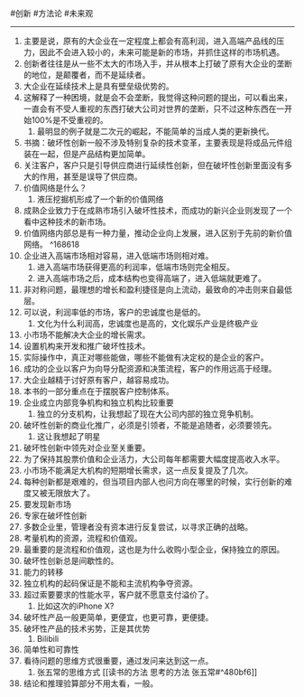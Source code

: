 #创新 #方法论 #未来观 

---


1. 主要是说，原有的大企业在一定程度上都会有高利润，进入高端产品线的压力，因此不会进入较小的，未来可能是新的市场，并抓住这样的市场机遇。
2. 创新者往往是从一些不太大的市场入手，并从根本上打破了原有大企业的垄断的地位，是颠覆者，而不是延续者。
3. 大企业在延续技术上是具有壁垒级优势的。
4. 这解释了一种困境，就是会不会垄断，我觉得这种问题的提出，可以看出来，一直会有不受人重视的东西打破大公司对世界的垄断，只不过这种东西在一开始100%是不受重视的。
    1. 最明显的例子就是二次元的崛起，不能简单的当成人类的更新换代。
5. 书摘：破坏性创新一般不涉及特别复杂的技术变革，主要表现是将成品元件组装在一起，但是产品结构更加简单。
6. 关注客户，客户只是引导供应商进行延续性创新，但在破坏性创新里面没有多大的作用，甚至是误导了供应商。
7. 价值网络是什么？
    1. 液压挖掘机形成了一个新的价值网络
8. 成熟企业致力于在成熟市场引入破坏性技术，而成功的新兴企业则发现了一个看中这种技术的新市场。
9. 价值网络内部总是有一种力量，推动企业向上发展，进入区别于先前的新价值网络。 ^168618
10. 企业进入高端市场相对容易，进入低端市场则相对难。
    1. 进入高端市场获得更高的利润率，低端市场则完全相反。
    2. 进入高端市场之后，成本结构也变得高端了，进入低端就更难了。
11. 非对称问题，最理想的增长和盈利捷径是向上流动，最致命的冲击则来自最低层。
12. 可以说，利润率低的市场，客户的忠诚度也是低的。
	1. 文化为什么利润高，忠诚度也是高的，文化娱乐产业是终极产业
13. 小市场不能解决大企业的增长需求。
14. 设置机构来开发和推广破坏性技术。
15. 实际操作中，真正对哪些能做，哪些不能做有决定权的是企业的客户。
16. 成功的企业以客户为向导分配资源和决策流程，客户的作用远高于经理。
17. 大企业越精于讨好原有客户，越容易成功。
18. 本书的一部分重点在于摆脱客户控制体系。
19. 企业成立内部竞争机构和独立机构比较重要
    1. 独立的分支机构，让我想起了现在大公司内部的独立竞争机制。
20. 破坏性创新的商业化推广，必须是引领者，不能是追随者，必须要领先。
    1. 这让我想起了明星
21. 破坏性创新中领先对企业至关重要。
22. 为了保持其股票价值和企业活力，大公司每年都需要大幅度提高收入水平。
23. 小市场不能满足大机构的短期增长需求，这一点反复提及了几次。
24. 每种创新都是艰难的，但当项目内部人也问方向在哪里的时候，实行创新的难度又被无限放大了。
25. 要发现新市场
26. 专家在破坏性创新
27. 多数企业里，管理者没有资本进行反复尝试，以寻求正确的战略。
28. 考量机构的资源，流程和价值观。
29. 最重要的是流程和价值观，这也是为什么收购小型企业，保持独立的原因。
30. 破坏性创新总是间歇性的。
31. 能力的转移
32. 独立机构的起码保证是不能和主流机构争夺资源。
33. 超过索要要求的性能水平，客户就不愿意支付溢价了。
    1. 比如这次的iPhone X?
34. 破坏性产品一般更简单，更便宜，也更可靠，更便捷。
35. 破坏性产品的技术劣势，正是其优势
    1. Bilibili
36. 简单性和可靠性
37. 看待问题的思维方式很重要，通过发问来达到这一点。
    1. 张五常的思维方式 [[读书的方法 思考的方法 张五常#^480bf6]]
38. 结论和推理验算部分不用太看，一般。
